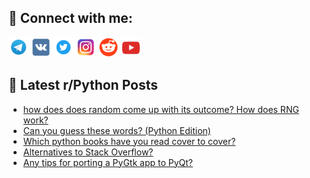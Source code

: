 ## 🔎 Connect with me:
[<img src="https://github.com/bullbesh/bullbesh/blob/main/images/Telegram.png" width="32" height="32" />](https://t.me/bullbesh)
[<img src="https://github.com/bullbesh/bullbesh/blob/main/images/VK.png" width="32" height="32" />](https://vk.com/bullbesh)
[<img src="https://github.com/bullbesh/bullbesh/blob/main/images/Twitter.png" width="32" height="32" />](https://twitter.com/bullbesh1)
[<img src="https://github.com/bullbesh/bullbesh/blob/main/images/Instagram.png" width="32" height="32" />](https://www.instagram.com/bullbesh)
[<img src="https://github.com/bullbesh/bullbesh/blob/main/images/Reddit.png" width="32" height="32" />](https://www.reddit.com/user/bullbesh)
[<img src="https://github.com/bullbesh/bullbesh/blob/main/images/YouTube.png" width="32" height="32" />](https://www.youtube.com/channel/UCtfjRs6uzgq5mfm8S06WTcg)

## 📕 Latest r/Python Posts
<!-- BLOG-POST-LIST:START -->
- [how does does random come up with its outcome? How does RNG work?](https://www.reddit.com/r/Python/comments/wfeqgz/how_does_does_random_come_up_with_its_outcome_how/)
- [Can you guess these words? &lpar;Python Edition&rpar;](https://www.reddit.com/r/Python/comments/wfcox3/can_you_guess_these_words_python_edition/)
- [Which python books have you read cover to cover?](https://www.reddit.com/r/Python/comments/wfcer6/which_python_books_have_you_read_cover_to_cover/)
- [Alternatives to Stack Overflow?](https://www.reddit.com/r/Python/comments/wfcb1e/alternatives_to_stack_overflow/)
- [Any tips for porting a PyGtk app to PyQt?](https://www.reddit.com/r/Python/comments/wfc7au/any_tips_for_porting_a_pygtk_app_to_pyqt/)
<!-- BLOG-POST-LIST:END -->

